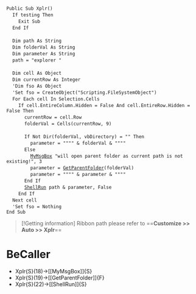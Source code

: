 &nbsp;  &nbsp;  &nbsp;  &nbsp;  
`Public Sub Xplr()`  
&nbsp;&nbsp;&nbsp;&nbsp;`If testing Then`  
&nbsp;&nbsp;&nbsp;&nbsp;&nbsp;&nbsp;&nbsp;&nbsp;`Exit Sub`  
&nbsp;&nbsp;&nbsp;&nbsp;`End If`  
&nbsp;  &nbsp;  &nbsp;  &nbsp;  
&nbsp;&nbsp;&nbsp;&nbsp;`Dim path As String`  
&nbsp;&nbsp;&nbsp;&nbsp;`Dim folderVal As String`  
&nbsp;&nbsp;&nbsp;&nbsp;`Dim parameter As String`  
&nbsp;&nbsp;&nbsp;&nbsp;`path = "explorer "`  
&nbsp;  &nbsp;  &nbsp;  &nbsp;  
&nbsp;&nbsp;&nbsp;&nbsp;`Dim cell As Object`  
&nbsp;&nbsp;&nbsp;&nbsp;`Dim currentRow As Integer`  
&nbsp;&nbsp;&nbsp;&nbsp;`'Dim fso As Object`  
&nbsp;&nbsp;&nbsp;&nbsp;`'Set fso = CreateObject("Scripting.FileSystemObject")`  
&nbsp;&nbsp;&nbsp;&nbsp;`For Each cell In Selection.Cells`  
&nbsp;&nbsp;&nbsp;&nbsp;&nbsp;&nbsp;&nbsp;&nbsp;`If cell.EntireColumn.Hidden = False And cell.EntireRow.Hidden = False Then`  
&nbsp;&nbsp;&nbsp;&nbsp;&nbsp;&nbsp;&nbsp;&nbsp;&nbsp;&nbsp;&nbsp;&nbsp;`currentRow = cell.Row`  
&nbsp;&nbsp;&nbsp;&nbsp;&nbsp;&nbsp;&nbsp;&nbsp;&nbsp;&nbsp;&nbsp;&nbsp;`folderVal = Cells(currentRow, 9)`  
&nbsp;  &nbsp;  &nbsp;  &nbsp;  
&nbsp;&nbsp;&nbsp;&nbsp;&nbsp;&nbsp;&nbsp;&nbsp;&nbsp;&nbsp;&nbsp;&nbsp;`If Not Dir(folderVal, vbDirectory) = "" Then`  
&nbsp;&nbsp;&nbsp;&nbsp;&nbsp;&nbsp;&nbsp;&nbsp;&nbsp;&nbsp;&nbsp;&nbsp;&nbsp;&nbsp;&nbsp;&nbsp;`parameter = """" & folderVal & """"`  
&nbsp;&nbsp;&nbsp;&nbsp;&nbsp;&nbsp;&nbsp;&nbsp;&nbsp;&nbsp;&nbsp;&nbsp;`Else`  
&nbsp;&nbsp;&nbsp;&nbsp;&nbsp;&nbsp;&nbsp;&nbsp;&nbsp;&nbsp;&nbsp;&nbsp;&nbsp;&nbsp;&nbsp;&nbsp;[`MyMsgBox`](MyMsgBox)` "will open parent folder as current path is not existing!", 3`  
&nbsp;&nbsp;&nbsp;&nbsp;&nbsp;&nbsp;&nbsp;&nbsp;&nbsp;&nbsp;&nbsp;&nbsp;&nbsp;&nbsp;&nbsp;&nbsp;`parameter = `[`GetParentFolder`](GetParentFolder)`(folderVal)`  
&nbsp;&nbsp;&nbsp;&nbsp;&nbsp;&nbsp;&nbsp;&nbsp;&nbsp;&nbsp;&nbsp;&nbsp;&nbsp;&nbsp;&nbsp;&nbsp;`parameter = """" & parameter & """"`  
&nbsp;&nbsp;&nbsp;&nbsp;&nbsp;&nbsp;&nbsp;&nbsp;&nbsp;&nbsp;&nbsp;&nbsp;`End If`  
&nbsp;&nbsp;&nbsp;&nbsp;&nbsp;&nbsp;&nbsp;&nbsp;&nbsp;&nbsp;&nbsp;&nbsp;[`ShellRun`](ShellRun)` path & parameter, False`  
&nbsp;&nbsp;&nbsp;&nbsp;&nbsp;&nbsp;&nbsp;&nbsp;`End If`  
&nbsp;&nbsp;&nbsp;&nbsp;`Next cell`  
&nbsp;&nbsp;&nbsp;&nbsp;`'Set fso = Nothing`  
`End Sub`  


> [!Getting information]
> Ribbon path please refer to ==**Customize >> Auto >> Xplr**==


# BeCaller
- Xplr{S}(18)->[[MyMsgBox]]{S}
- Xplr{S}(19)->[[GetParentFolder]]{F}
- Xplr{S}(22)->[[ShellRun]]{S}

